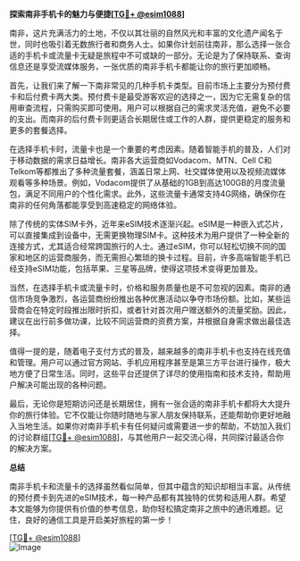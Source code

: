 **探索南非手机卡的魅力与便捷[[TG💪+ @esim1088](https://t.me/s/esim1088)]**

南非，这片充满活力的土地，不仅以其壮丽的自然风光和丰富的文化遗产闻名于世，同时也吸引着无数旅行者和商务人士。如果你计划前往南非，那么选择一张合适的手机卡或流量卡无疑是旅程中不可或缺的一部分。无论是为了保持联系、查询信息还是享受流媒体服务，一张优质的南非手机卡都能让你的旅行更加顺畅。

首先，让我们来了解一下南非常见的几种手机卡类型。目前市场上主要分为预付费卡和后付费卡两大类。预付费卡是最受游客欢迎的选择之一，因为它无需复杂的信用审查流程，只需购买即可使用。用户可以根据自己的需求灵活充值，避免不必要的支出。而南非的后付费卡则更适合长期居住或工作的人群，提供更稳定的服务和更多的套餐选择。

在选择手机卡时，流量卡也是一个重要的考虑因素。随着智能手机的普及，人们对于移动数据的需求日益增长。南非各大运营商如Vodacom、MTN、Cell C和Telkom等都推出了多种流量套餐，涵盖日常上网、社交媒体使用以及视频流媒体观看等多种场景。例如，Vodacom提供了从基础的1GB到高达100GB的月度流量包，满足不同用户的个性化需求。此外，这些流量卡通常支持4G网络，确保你在南非的任何角落都能享受到高速稳定的网络体验。

除了传统的实体SIM卡外，近年来eSIM技术逐渐兴起。eSIM是一种嵌入式芯片，可以直接集成到设备中，无需更换物理SIM卡。这种技术为用户提供了一种全新的连接方式，尤其适合经常跨国旅行的人士。通过eSIM，你可以轻松切换不同的国家和地区的运营商服务，而无需担心繁琐的换卡过程。目前，许多高端智能手机已经支持eSIM功能，包括苹果、三星等品牌，使得这项技术变得更加普及。

当然，在选择手机卡或流量卡时，价格和服务质量也是不可忽视的因素。南非的通信市场竞争激烈，各运营商纷纷推出各种优惠活动以争夺市场份额。比如，某些运营商会在特定时段推出限时折扣，或者针对首次用户赠送额外的流量奖励。因此，建议在出行前多做功课，比较不同运营商的资费方案，并根据自身需求做出最佳选择。

值得一提的是，随着电子支付方式的普及，越来越多的南非手机卡也支持在线充值和管理。用户可以通过官方网站、手机应用程序甚至是第三方平台进行操作，极大地方便了日常生活。同时，这些平台还提供了详尽的使用指南和技术支持，帮助用户解决可能出现的各种问题。

最后，无论你是短期访问还是长期居住，拥有一张合适的南非手机卡都将大大提升你的旅行体验。它不仅能让你随时随地与家人朋友保持联系，还能帮助你更好地融入当地生活。如果你对南非手机卡有任何疑问或需要进一步的帮助，不妨加入我们的讨论群组[[TG💪+ @esim1088](https://t.me/s/esim1088)]，与其他用户一起交流心得，共同探讨最适合你的解决方案。

**总结**

南非手机卡和流量卡的选择虽然看似简单，但其中蕴含的知识却相当丰富。从传统的预付费卡到先进的eSIM技术，每一种产品都有其独特的优势和适用人群。希望本文能够为你提供有价值的参考信息，助你轻松搞定南非之旅中的通讯难题。记住，良好的通信工具是开启美好旅程的第一步！

[[TG💪+ @esim1088](https://t.me/s/esim1088)]  
![Image](https://i.postimg.cc/4NQfJmqS/Snipaste-2025-05-13-00-14-12.png)